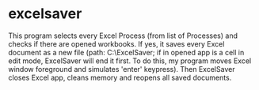 # excelsaver
This program selects every Excel Process (from list of Processes) and checks if there are opened workbooks. If yes, it saves every Excel document as a new file (path: C:\ExcelSaver; if in opened app is a cell in edit mode, ExcelSaver will end it first. To do this, my program moves Excel window foreground and simulates 'enter' keypress). Then ExcelSaver closes Excel app, cleans memory and reopens all saved documents. 
